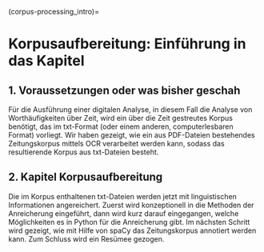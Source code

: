 (corpus-processing_intro)=
# Korpusaufbereitung: Einführung in das Kapitel

## 1. Voraussetzungen oder was bisher geschah
Für die Ausführung einer digitalen Analyse, in diesem Fall die Analyse von Worthäufigkeiten über Zeit, wird ein über die Zeit gestreutes Korpus benötigt, das im txt-Format (oder einem anderen, computerlesbaren Format) vorliegt. Wir haben gezeigt, wie ein aus PDF-Dateien bestehendes Zeitungskorpus mittels OCR verarbeitet werden kann, sodass das resultierende Korpus aus txt-Dateien besteht. 

## 2. Kapitel Korpusaufbereitung
Die im Korpus enthaltenen txt-Dateien werden jetzt mit linguistischen Informationen angereichert. Zuerst wird konzeptionell in die Methoden der Anreicherung eingeführt, dann wird kurz darauf eingegangen, welche Möglichkeiten es in Python für die Anreicherung gibt. Im nächsten Schritt wird gezeigt, wie mit Hilfe von spaCy das Zeitungskorpus annotiert werden kann. Zum Schluss wird ein Resümee gezogen.  

